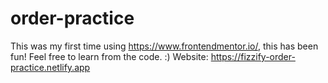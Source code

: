 # order-practice
 This was my first time using https://www.frontendmentor.io/, this has been fun! Feel free to learn from the code. :) Website: https://fizzify-order-practice.netlify.app
